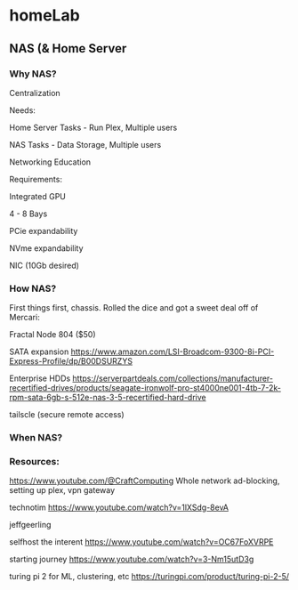 # homeLab


## NAS (& Home Server

### Why NAS?

Centralization

Needs:

Home Server Tasks - Run Plex, Multiple users

NAS Tasks - Data Storage, Multiple users

Networking Education

Requirements:

Integrated GPU

4 - 8 Bays

PCie expandability

NVme expandability

NIC (10Gb desired)



### How NAS?

First things first, chassis. Rolled the dice and got a sweet deal off of Mercari:

Fractal Node 804 ($50)

SATA expansion
https://www.amazon.com/LSI-Broadcom-9300-8i-PCI-Express-Profile/dp/B00DSURZYS

Enterprise HDDs
https://serverpartdeals.com/collections/manufacturer-recertified-drives/products/seagate-ironwolf-pro-st4000ne001-4tb-7-2k-rpm-sata-6gb-s-512e-nas-3-5-recertified-hard-drive

tailscle (secure remote access)

### When NAS?




### Resources:

https://www.youtube.com/@CraftComputing
Whole network ad-blocking, setting up plex, vpn gateway

technotim
https://www.youtube.com/watch?v=1lXSdg-8evA


jeffgeerling

selfhost the interent
https://www.youtube.com/watch?v=OC67FoXVRPE

starting journey
https://www.youtube.com/watch?v=3-Nm15utD3g

turing pi 2 for ML, clustering, etc
https://turingpi.com/product/turing-pi-2-5/

